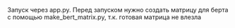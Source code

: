 Запуск через app.py. Перед запуском нужно создать матрицу для берта с помощью make_bert_matrix.py, т.к. готовая матрица не влезла